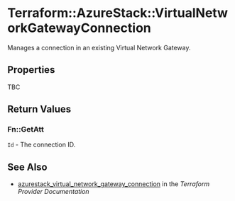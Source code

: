 # Terraform::AzureStack::VirtualNetworkGatewayConnection

Manages a connection in an existing Virtual Network Gateway.

## Properties

TBC

## Return Values

### Fn::GetAtt

`Id` - The connection ID.

## See Also

* [azurestack_virtual_network_gateway_connection](https://www.terraform.io/docs/providers/azurestack/r/virtual_network_gateway_connection.html) in the _Terraform Provider Documentation_